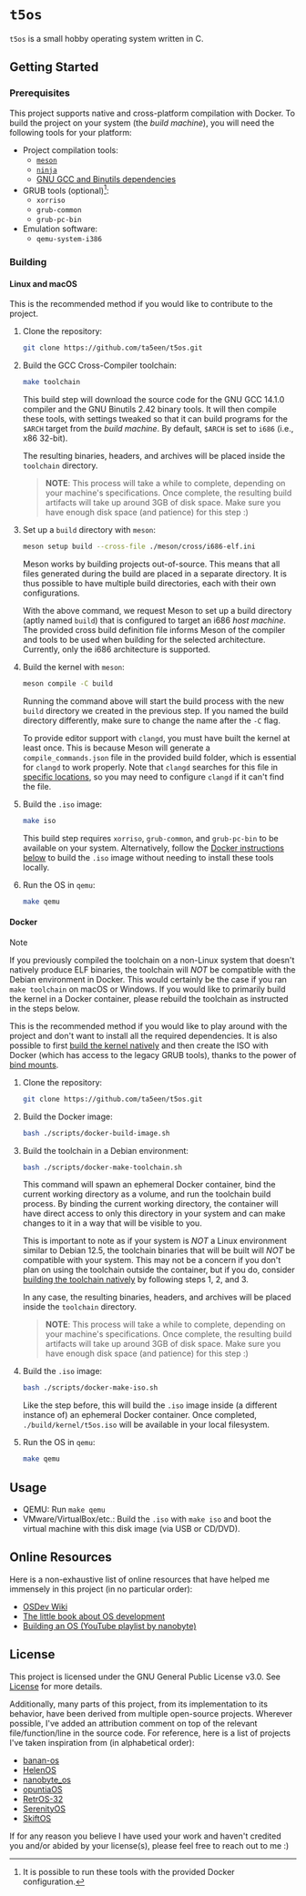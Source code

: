 # `t5os`

`t5os` is a small hobby operating system written in C.

## Getting Started

### Prerequisites

This project supports native and cross-platform compilation with Docker. To
build the project on your system (the *build machine*), you will need the
following tools for your platform:

- Project compilation tools:
  - [`meson`][meson-website]
  - [`ninja`][ninja-website]
  - [GNU GCC and Binutils dependencies][gnu-gcc-binutils-deps]
- GRUB tools (optional)[^1]:
  - `xorriso`
  - `grub-common`
  - `grub-pc-bin`
- Emulation software:
  - `qemu-system-i386`

[^1]: It is possible to run these tools with the provided Docker configuration.

### Building

#### Linux and macOS

This is the recommended method if you would like to contribute to the project.

1. Clone the repository:

    ```sh
    git clone https://github.com/ta5een/t5os.git
    ```

1. Build the GCC Cross-Compiler toolchain:

    ```sh
    make toolchain
    ```

    This build step will download the source code for the GNU GCC 14.1.0
    compiler and the GNU Binutils 2.42 binary tools. It will then compile these
    tools, with settings tweaked so that it can build programs for the `$ARCH`
    target from the *build machine*. By default, `$ARCH` is set to `i686`
    (i.e., x86 32-bit).

    The resulting binaries, headers, and archives will be placed inside the
    `toolchain` directory.

    > **NOTE**: This process will take a while to complete, depending on your
    > machine's specifications. Once complete, the resulting build artifacts
    > will take up around 3GB of disk space. Make sure you have enough disk
    > space (and patience) for this step :)

1. Set up a `build` directory with `meson`:

    ```sh
    meson setup build --cross-file ./meson/cross/i686-elf.ini
    ```

    Meson works by building projects out-of-source. This means that all files
    generated during the build are placed in a separate directory. It is thus
    possible to have multiple build directories, each with their own
    configurations.

    With the above command, we request Meson to set up a build directory (aptly
    named `build`) that is configured to target an i686 *host machine*. The
    provided cross build definition file informs Meson of the compiler and
    tools to be used when building for the selected architecture. Currently,
    only the i686 architecture is supported.

1. Build the kernel with `meson`:

    ```sh
    meson compile -C build
    ```

    Running the command above will start the build process with the new `build`
    directory we created in the previous step. If you named the build directory
    differently, make sure to change the name after the `-C` flag.

    To provide editor support with `clangd`, you must have built the kernel at
    least once. This is because Meson will generate a `compile_commands.json`
    file in the provided build folder, which is essential for `clangd` to work
    properly. Note that `clangd` searches for this file in [specific
    locations][clangd-compile-commands], so you may need to configure `clangd`
    if it can't find the file.

1. Build the `.iso` image:

    ```sh
    make iso
    ```

    This build step requires `xorriso`, `grub-common`, and `grub-pc-bin` to be
    available on your system. Alternatively, follow the [Docker instructions
    below](#docker) to build the `.iso` image without needing to install these
    tools locally.

1. Run the OS in `qemu`:

    ```sh
    make qemu
    ```

#### Docker

> [!NOTE]
> If you previously compiled the toolchain on a non-Linux system that doesn't
> natively produce ELF binaries, the toolchain will *NOT* be compatible with
> the Debian environment in Docker. This would certainly be the case if you ran
> `make toolchain` on macOS or Windows. If you would like to primarily build
> the kernel in a Docker container, please rebuild the toolchain as instructed
> in the steps below.

This is the recommended method if you would like to play around with the
project and don't want to install all the required dependencies. It is also
possible to first [build the kernel natively](#linux-and-macos) and then create
the ISO with Docker (which has access to the legacy GRUB tools), thanks to the
power of [bind mounts][docker-bind-mounts].

1. Clone the repository:

    ```sh
    git clone https://github.com/ta5een/t5os.git
    ```

1. Build the Docker image:

    ```sh
    bash ./scripts/docker-build-image.sh
    ```

1. Build the toolchain in a Debian environment:

    ```sh
    bash ./scripts/docker-make-toolchain.sh
    ```

    This command will spawn an ephemeral Docker container, bind the current
    working directory as a volume, and run the toolchain build process. By
    binding the current working directory, the container will have direct
    access to only this directory in your system and can make changes to it in
    a way that will be visible to you.

    This is important to note as if your system is *NOT* a Linux environment
    similar to Debian 12.5, the toolchain binaries that will be built will
    *NOT* be compatible with your system. This may not be a concern if you
    don't plan on using the toolchain outside the container, but if you do,
    consider [building the toolchain natively](#linux-and-macos) by following
    steps 1, 2, and 3.

    In any case, the resulting binaries, headers, and archives will be placed
    inside the `toolchain` directory.

    > **NOTE**: This process will take a while to complete, depending on your
    > machine's specifications. Once complete, the resulting build artifacts
    > will take up around 3GB of disk space. Make sure you have enough disk
    > space (and patience) for this step :)

1. Build the `.iso` image:

    ```sh
    bash ./scripts/docker-make-iso.sh
    ```

    Like the step before, this will build the `.iso` image inside (a different
    instance of) an ephemeral Docker container. Once completed,
    `./build/kernel/t5os.iso` will be available in your local filesystem.

1. Run the OS in `qemu`:

    ```sh
    make qemu
    ```

## Usage

- QEMU: Run `make qemu`
- VMware/VirtualBox/etc.: Build the `.iso` with `make iso` and boot the virtual
  machine with this disk image (via USB or CD/DVD).

## Online Resources

Here is a non-exhaustive list of online resources that have helped me immensely
in this project (in no particular order):

- [OSDev Wiki](https://wiki.osdev.org/Expanded_Main_Page)
- [The little book about OS development](https://littleosbook.github.io)
- [Building an OS (YouTube playlist by nanobyte)](https://youtube.com/playlist?list=PLFjM7v6KGMpiH2G-kT781ByCNC_0pKpPN)

## License

This project is licensed under the GNU General Public License v3.0. See
[License](./LICENSE) for more details.

Additionally, many parts of this project, from its implementation to its
behavior, have been derived from multiple open-source projects. Wherever
possible, I've added an attribution comment on top of the relevant
file/function/line in the source code. For reference, here is a list of
projects I've taken inspiration from (in alphabetical order):

- [banan-os](https://git.bananymous.com/Bananymous/banan-os)
- [HelenOS](https://github.com/HelenOS/helenos)
- [nanobyte_os](https://github.com/nanobyte-dev/nanobyte_os)
- [opuntiaOS](https://github.com/opuntiaOS-Project/opuntiaOS)
- [RetrOS-32](https://github.com/joexbayer/RetrOS-32)
- [SerenityOS](https://github.com/SerenityOS/serenity)
- [SkiftOS](https://github.com/skift-org/skift)

If for any reason you believe I have used your work and haven't credited you
and/or abided by your license(s), please feel free to reach out to me :)

[clangd-compile-commands]: https://clangd.llvm.org/installation.html#compile_commandsjson
[docker-bind-mounts]: https://docs.docker.com/storage/bind-mounts/
[gnu-gcc-binutils-deps]: https://wiki.osdev.org/GCC_Cross-Compiler#Installing_Dependencies
[meson-website]: https://mesonbuild.com/
[ninja-website]: https://ninja-build.org/
